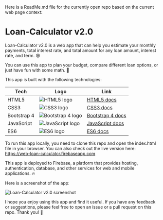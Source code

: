 Here is a ReadMe.md file for the currently open repo based on the current web page context:

# Loan-Calculator v2.0

Loan-Calculator v2.0 is a web app that can help you estimate your monthly payments, total interest rate, and total amount for any loan amount, interest rate, and term. 😎

You can use this app to plan your budget, compare different loan options, or just have fun with some math. 🧮

This app is built with the following technologies:

| Tech | Logo | Link |
| --- | --- | --- |
| HTML5 | ![HTML5 logo](https://upload.wikimedia.org/wikipedia/commons/6/61/HTML5_logo_and_wordmark.svg) | [HTML5 docs](https://developer.mozilla.org/en-US/docs/Web/Guide/HTML/HTML5) |
| CSS3 | ![CSS3 logo](https://upload.wikimedia.org/wikipedia/commons/d/d5/CSS3_logo_and_wordmark.svg) | [CSS3 docs](https://developer.mozilla.org/en-US/docs/Web/CSS) |
| Bootstrap 4 | ![Bootstrap 4 logo](https://upload.wikimedia.org/wikipedia/commons/b/b2/Bootstrap_logo.svg) | [Bootstrap 4 docs](https://getbootstrap.com/docs/4.6/getting-started/introduction/) |
| JavaScript | ![JavaScript logo](https://upload.wikimedia.org/wikipedia/commons/9/99/Unofficial_JavaScript_logo_2.svg) | [JavaScript docs](https://developer.mozilla.org/en-US/docs/Web/JavaScript) |
| ES6 | ![ES6 logo](https://upload.wikimedia.org/wikipedia/commons/1/1b/Ecmascript-logo.png) | [ES6 docs](https://developer.mozilla.org/en-US/docs/Web/JavaScript/New_in_JavaScript/ECMAScript_2015_support_in_Mozilla) |

To run this app locally, you need to clone this repo and open the index.html file in your browser. You can also check out the live version here: https://web-loan-calculator.firebaseapp.com

This app is deployed to Firebase, a platform that provides hosting, authentication, database, and other services for web and mobile applications. 🔥

Here is a screenshot of the app:

![Loan-Calculator v2.0 screenshot](https://drive.google.com/file/d/1vbkfS4IRtd8wsv_g-U65wPuS-rAXEjiZ/view?usp=sharing)

I hope you enjoy using this app and find it useful. If you have any feedback or suggestions, please feel free to open an issue or a pull request on this repo. Thank you! 🙏
